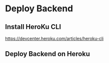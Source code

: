 # Deploy Backend



## Install HeroKu CLI

https://devcenter.heroku.com/articles/heroku-cli



## Deploy Backend on Heroku

